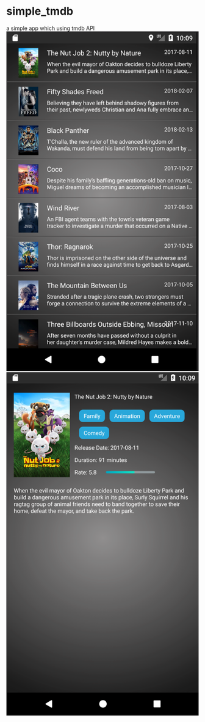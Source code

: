 # simple_tmdb
a simple app which using tmdb API
![Preview1 List](https://github.com/evahsu1105/simple_tmdb/blob/master/screenshot_movie_list.png)
![Preview2](https://github.com/evahsu1105/simple_tmdb/blob/master/screen_movie_detail.png)
